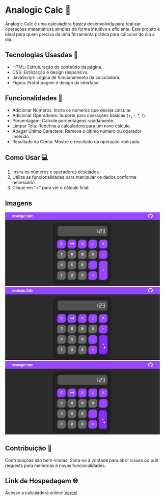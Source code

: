 # Analogic Calc 🧮
  Analogic Calc é uma calculadora básica desenvolvida para realizar operações matemáticas simples de forma intuitiva e eficiente. Este projeto é ideal para quem precisa de uma ferramenta prática para cálculos do dia a dia.

## Tecnologias Usasdas  🚀
  - HTML: Estruturação do conteúdo da página.
  - CSS: Estilização e design responsivo.
  - JavaScript: Lógica de funcionamento da calculadora.
  - Figma: Prototipagem e design da interface.

## Funcionalidades 🔢
  - Adicionar Números: Insira os números que deseja calcular.
  - Adicionar Operadores: Suporte para operações básicas (+, -, *, /).
  - Porcentagem: Calcule porcentagens rapidamente.
  - Limpar Tela: Redefina a calculadora para um novo cálculo.
  - Apagar Último Caractere: Remova o último número ou operador inserido.
  - Resultado da Conta: Mostre o resultado da operação realizada.

## Como Usar 💻
  1. Insira os números e operadores desejados.
  2. Utilize as funcionalidades para manipular os dados conforme necessário.
  3. Clique em "=" para ver o cálculo final.

## Imagens
![Analogic Calc](./Image/Screenshot_3.png)
![Analogic Calc](./Image/Screenshot_4.png)
![Analogic Calc](./Image/Screenshot_5.png)

## Contribuição 🤝
  Contribuições são bem-vindas! Sinta-se à vontade para abrir issues ou pull requests para melhorias e novas funcionalidades.

## Link de Hospedagem 🌐
  Acesse a calculadora online: [Vercel](https://analogic-calc.vercel.app/)
